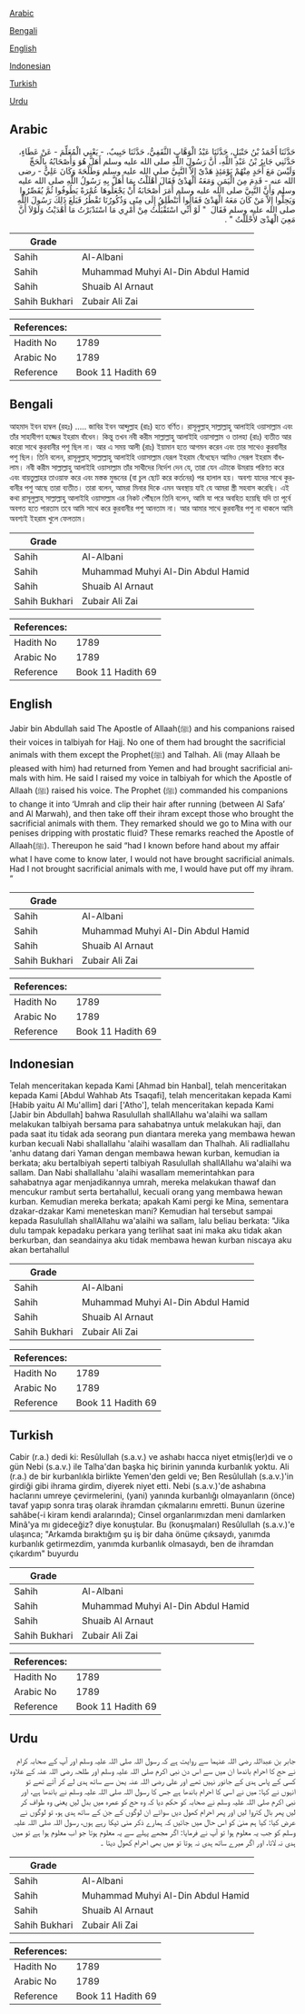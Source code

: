 [Arabic](#arabic)

[Bengali](#bengali)

[English](#english)

[Indonesian](#indonesian)

[Turkish](#turkish)

[Urdu](#urdu)

## Arabic


<div dir="rtl" lang="ar" style={{fontSize:'larger',backgroundColor:'#f8f9fa',padding:20}}>
حَدَّثَنَا أَحْمَدُ بْنُ حَنْبَلٍ، حَدَّثَنَا عَبْدُ الْوَهَّابِ الثَّقَفِيُّ، حَدَّثَنَا حَبِيبٌ، - يَعْنِي الْمُعَلِّمَ - عَنْ عَطَاءٍ، حَدَّثَنِي جَابِرُ بْنُ عَبْدِ اللَّهِ، أَنَّ رَسُولَ اللَّهِ صلى الله عليه وسلم أَهَلَّ هُوَ وَأَصْحَابُهُ بِالْحَجِّ وَلَيْسَ مَعَ أَحَدٍ مِنْهُمْ يَوْمَئِذٍ هَدْىٌ إِلاَّ النَّبِيَّ صلى الله عليه وسلم وَطَلْحَةَ وَكَانَ عَلِيٌّ - رضى الله عنه - قَدِمَ مِنَ الْيَمَنِ وَمَعَهُ الْهَدْىُ فَقَالَ أَهْلَلْتُ بِمَا أَهَلَّ بِهِ رَسُولُ اللَّهِ صلى الله عليه وسلم وَأَنَّ النَّبِيَّ صلى الله عليه وسلم أَمَرَ أَصْحَابَهُ أَنْ يَجْعَلُوهَا عُمْرَةً يَطُوفُوا ثُمَّ يُقَصِّرُوا وَيَحِلُّوا إِلاَّ مَنْ كَانَ مَعَهُ الْهَدْىُ فَقَالُوا أَنَنْطَلِقُ إِلَى مِنًى وَذُكُورُنَا تَقْطُرُ فَبَلَغَ ذَلِكَ رَسُولَ اللَّهِ صلى الله عليه وسلم فَقَالَ ‏ "‏ لَوْ أَنِّي اسْتَقْبَلْتُ مِنْ أَمْرِي مَا اسْتَدْبَرْتُ مَا أَهْدَيْتُ وَلَوْلاَ أَنَّ مَعِيَ الْهَدْىَ لأَحْلَلْتُ ‏"‏ ‏.‏
</div>
<div style={{backgroundColor:'#f8f9fa',padding:20, marginBottom: 10}}><table> <thead> <tr> <th>Grade</th> <th></th> </tr> </thead> <tbody> <tr><td>Sahih</td><td>Al-Albani</td></tr><tr><td>Sahih</td><td>Muhammad Muhyi Al-Din Abdul Hamid</td></tr><tr><td>Sahih</td><td>Shuaib Al Arnaut</td></tr><tr><td>Sahih Bukhari</td><td>Zubair Ali Zai</td></tr></tbody></table><table> <thead> <tr> <th>References:</th> <th></th> </tr> </thead> <tbody><tr><td>Hadith No</td><td>1789</td></tr><tr><td>Arabic No</td><td>1789</td></tr><tr><td>Reference</td><td>Book 11 Hadith 69</td></tr></tbody></table></div>

## Bengali


<div dir="ltr" lang="bn" style={{fontSize:'larger',backgroundColor:'#f8f9fa',padding:20}}>
আহমাদ ইবন হাম্বল (রহঃ) ..... জাবির ইবন আব্দুল্লাহ (রাঃ) হতে বর্ণিত। রাসূলুল্লাহ্ সাল্লাল্লাহু আলাইহি ওয়াসাল্লাম এবং তাঁর সাহাবীগণ হজ্জের ইহরাম বাঁধেন। কিন্তু তখন নবী করীম সাল্লাল্লাহু আলাইহি ওয়াসাল্লাম ও তালহা (রাঃ) ব্যতীত আর কারো সাথে কুরবানীর পশু ছিল না। আর এ সময় আলী (রাঃ) ইয়ামান হতে আগমন করেন এবং তার সাথেও কুরবানীর পশু ছিল। তিনি বলেন, রাসূলুল্লাহ্ সাল্লাল্লাহু আলাইহি ওয়াসাল্লাম যেরূপ ইহরাম বেঁধেছেন আমিও সেরূপ ইহরাম বাঁধলাম। নবী করীম সাল্লাল্লাহু আলাইহি ওয়াসাল্লাম তাঁর সাথীদের নির্দেশ দেন যে, তারা যেন এটাকে উমরায় পরিণত করে এবং বায়তুল্লাহর তাওয়াফ করে এবং মস্তক মুন্ডনের (বা চুল ছোট করে কর্তনের) পর হালাল হয়। অবশ্য যাদের সাথে কুরবানীর পশু আছে তারা ব্যতীত। তারা বলেন, আমরা মিনার দিকে এমন অবস্থায় যাই যে আমরা স্ত্রী সহবাস করেছি। এই কথা রাসূলুল্লাহ্ সাল্লাল্লাহু আলাইহি ওয়াসাল্লাম এর নিকট পৌঁছলে তিনি বলেন, আমি যা পরে অবহিত হয়েছি যদি তা পূর্বে অবগত হতে পারতাম তবে আমি সাথে করে কুরবানীর পশু আনতাম না। আর আমার সাথে কুরবানীর পশু না থাকলে আমি অবশ্যই ইহরাম খুলে ফেলতাম।
</div>
<div style={{backgroundColor:'#f8f9fa',padding:20, marginBottom: 10}}><table> <thead> <tr> <th>Grade</th> <th></th> </tr> </thead> <tbody> <tr><td>Sahih</td><td>Al-Albani</td></tr><tr><td>Sahih</td><td>Muhammad Muhyi Al-Din Abdul Hamid</td></tr><tr><td>Sahih</td><td>Shuaib Al Arnaut</td></tr><tr><td>Sahih Bukhari</td><td>Zubair Ali Zai</td></tr></tbody></table><table> <thead> <tr> <th>References:</th> <th></th> </tr> </thead> <tbody><tr><td>Hadith No</td><td>1789</td></tr><tr><td>Arabic No</td><td>1789</td></tr><tr><td>Reference</td><td>Book 11 Hadith 69</td></tr></tbody></table></div>

## English


<div dir="ltr" lang="en" style={{fontSize:'larger',backgroundColor:'#f8f9fa',padding:20}}>
Jabir bin Abdullah said The Apostle of Allaah(ﷺ) and his companions raised their voices in talbiyah for Hajj. No one of them had brought the sacrificial animals with them except the Prophet(ﷺ) and Talhah. Ali (may Allaah be pleased with him) had returned from Yemen and had brought sacrificial animals with him. He said I raised my voice in talbiyah for which the Apostle of Allaah (ﷺ) raised his voice. The Prophet (ﷺ) commanded his companions to change it into ‘Umrah and clip their hair after running (between Al Safa’ and Al Marwah), and then take off their ihram except those who brought the sacrificial animals with them. They remarked should we go to Mina with our penises dripping with prostatic fluid? These remarks reached the Apostle of Allaah(ﷺ). Thereupon he said “had I known before hand about my affair what I have come to know later, I would not have brought sacrificial animals. Had I not brought sacrificial animals with me, I would have put off my ihram. “
</div>
<div style={{backgroundColor:'#f8f9fa',padding:20, marginBottom: 10}}><table> <thead> <tr> <th>Grade</th> <th></th> </tr> </thead> <tbody> <tr><td>Sahih</td><td>Al-Albani</td></tr><tr><td>Sahih</td><td>Muhammad Muhyi Al-Din Abdul Hamid</td></tr><tr><td>Sahih</td><td>Shuaib Al Arnaut</td></tr><tr><td>Sahih Bukhari</td><td>Zubair Ali Zai</td></tr></tbody></table><table> <thead> <tr> <th>References:</th> <th></th> </tr> </thead> <tbody><tr><td>Hadith No</td><td>1789</td></tr><tr><td>Arabic No</td><td>1789</td></tr><tr><td>Reference</td><td>Book 11 Hadith 69</td></tr></tbody></table></div>

## Indonesian


<div dir="ltr" lang="id" style={{fontSize:'larger',backgroundColor:'#f8f9fa',padding:20}}>
Telah menceritakan kepada Kami [Ahmad bin Hanbal], telah menceritakan kepada Kami [Abdul Wahhab Ats Tsaqafi], telah menceritakan kepada Kami [Habib yaitu Al Mu'allim] dari ['Atho'], telah menceritakan kepada Kami [Jabir bin Abdullah] bahwa Rasulullah shallAllahu wa'alaihi wa sallam melakukan talbiyah bersama para sahabatnya untuk melakukan haji, dan pada saat itu tidak ada seorang pun diantara mereka yang membawa hewan kurban kecuali Nabi shallallahu 'alaihi wasallam dan Thalhah. Ali radliallahu 'anhu datang dari Yaman dengan membawa hewan kurban, kemudian ia berkata; aku bertalbiyah seperti talbiyah Rasulullah shallAllahu wa'alaihi wa sallam. Dan Nabi shallallahu 'alaihi wasallam memerintahkan para sahabatnya agar menjadikannya umrah, mereka melakukan thawaf dan mencukur rambut serta bertahallul, kecuali orang yang membawa hewan kurban. Kemudian mereka berkata; apakah Kami pergi ke Mina, sementara dzakar-dzakar Kami meneteskan mani? Kemudian hal tersebut sampai kepada Rasulullah shallAllahu wa'alaihi wa sallam, lalu beliau berkata: "Jika dulu tampak kepadaku perkara yang terlihat saat ini maka aku tidak akan berkurban, dan seandainya aku tidak membawa hewan kurban niscaya aku akan bertahallul
</div>
<div style={{backgroundColor:'#f8f9fa',padding:20, marginBottom: 10}}><table> <thead> <tr> <th>Grade</th> <th></th> </tr> </thead> <tbody> <tr><td>Sahih</td><td>Al-Albani</td></tr><tr><td>Sahih</td><td>Muhammad Muhyi Al-Din Abdul Hamid</td></tr><tr><td>Sahih</td><td>Shuaib Al Arnaut</td></tr><tr><td>Sahih Bukhari</td><td>Zubair Ali Zai</td></tr></tbody></table><table> <thead> <tr> <th>References:</th> <th></th> </tr> </thead> <tbody><tr><td>Hadith No</td><td>1789</td></tr><tr><td>Arabic No</td><td>1789</td></tr><tr><td>Reference</td><td>Book 11 Hadith 69</td></tr></tbody></table></div>

## Turkish


<div dir="ltr" lang="tr" style={{fontSize:'larger',backgroundColor:'#f8f9fa',padding:20}}>
Cabir (r.a.) dedi ki: Resûlullah (s.a.v.) ve ashabı hacca niyet etmiş(ler)di ve o gün Nebi (s.a.v.) ile Talha'dan başka hiç birinin yanında kurbanlık yoktu. Ali (r.a.) de bir kurbanlıkla birlikte Yemen'den geldi ve; Ben Resûlullah (s.a.v.)'in girdiği gibi ihrama girdim, diyerek niyet etti. Nebi (s.a.v.)'de ashabına haclarını umreye çevirmelerini, (yani) yanında kurbanlığı olmayanların (önce) tavaf yapıp sonra tıraş olarak ihramdan çıkmalarını emretti. Bunun üzerine sahâbe(-i kiram kendi aralarında); Cinsel organlarımızdan meni damlarken Minâ'ya mı gideceğiz? diye konuştular. Bu (konuşmaları) Resûlullah (s.a.v.)'e ulaşınca; "Arkamda bıraktığım şu iş bir daha önüme çıksaydı, yanımda kurbanlık getirmezdim, yanımda kurbanlık olmasaydı, ben de ihramdan çıkardım" buyurdu
</div>
<div style={{backgroundColor:'#f8f9fa',padding:20, marginBottom: 10}}><table> <thead> <tr> <th>Grade</th> <th></th> </tr> </thead> <tbody> <tr><td>Sahih</td><td>Al-Albani</td></tr><tr><td>Sahih</td><td>Muhammad Muhyi Al-Din Abdul Hamid</td></tr><tr><td>Sahih</td><td>Shuaib Al Arnaut</td></tr><tr><td>Sahih Bukhari</td><td>Zubair Ali Zai</td></tr></tbody></table><table> <thead> <tr> <th>References:</th> <th></th> </tr> </thead> <tbody><tr><td>Hadith No</td><td>1789</td></tr><tr><td>Arabic No</td><td>1789</td></tr><tr><td>Reference</td><td>Book 11 Hadith 69</td></tr></tbody></table></div>

## Urdu


<div dir="rtl" lang="ur" style={{fontSize:'larger',backgroundColor:'#f8f9fa',padding:20}}>
جابر بن عبداللہ رضی اللہ عنہما سے روایت ہے کہ رسول اللہ صلی اللہ علیہ وسلم اور آپ کے صحابہ کرام نے حج کا احرام باندھا ان میں سے اس دن نبی اکرم صلی اللہ علیہ وسلم اور طلحہ رضی اللہ عنہ کے علاوہ کسی کے پاس ہدی کے جانور نہیں تھے اور علی رضی اللہ عنہ یمن سے ساتھ ہدی لے کر آئے تھے تو انہوں نے کہا: میں نے اسی کا احرام باندھا ہے جس کا رسول اللہ صلی اللہ علیہ وسلم نے باندھا ہے، اور نبی اکرم صلی اللہ علیہ وسلم نے صحابہ کو حکم دیا کہ وہ حج کو عمرہ میں بدل لیں یعنی وہ طواف کر لیں پھر بال کتروا لیں اور پھر احرام کھول دیں سوائے ان لوگوں کے جن کے ساتھ ہدی ہو، تو لوگوں نے عرض کیا: کیا ہم منیٰ کو اس حال میں جائیں کہ ہمارے ذکر منی ٹپکا رہے ہوں، رسول اللہ صلی اللہ علیہ وسلم کو جب یہ معلوم ہوا تو آپ نے فرمایا: اگر مجھے پہلے سے یہ معلوم ہوتا جو اب معلوم ہوا ہے تو میں ہدی نہ لاتا، اور اگر میرے ساتھ ہدی نہ ہوتا تو میں بھی احرام کھول دیتا ۔
</div>
<div style={{backgroundColor:'#f8f9fa',padding:20, marginBottom: 10}}><table> <thead> <tr> <th>Grade</th> <th></th> </tr> </thead> <tbody> <tr><td>Sahih</td><td>Al-Albani</td></tr><tr><td>Sahih</td><td>Muhammad Muhyi Al-Din Abdul Hamid</td></tr><tr><td>Sahih</td><td>Shuaib Al Arnaut</td></tr><tr><td>Sahih Bukhari</td><td>Zubair Ali Zai</td></tr></tbody></table><table> <thead> <tr> <th>References:</th> <th></th> </tr> </thead> <tbody><tr><td>Hadith No</td><td>1789</td></tr><tr><td>Arabic No</td><td>1789</td></tr><tr><td>Reference</td><td>Book 11 Hadith 69</td></tr></tbody></table></div>